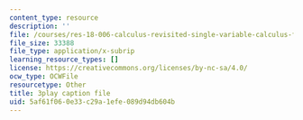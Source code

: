 ```yaml
---
content_type: resource
description: ''
file: /courses/res-18-006-calculus-revisited-single-variable-calculus-fall-2010/5af61f060e33c29a1efe089d94db604b_r9Jwtxf4SA0.srt
file_size: 33388
file_type: application/x-subrip
learning_resource_types: []
license: https://creativecommons.org/licenses/by-nc-sa/4.0/
ocw_type: OCWFile
resourcetype: Other
title: 3play caption file
uid: 5af61f06-0e33-c29a-1efe-089d94db604b
---
```


